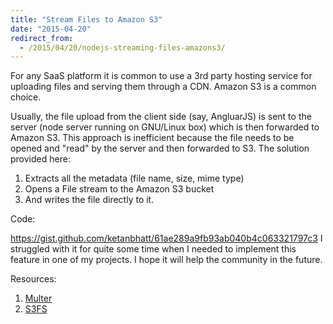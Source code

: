 ```yaml
---
title: "Stream Files to Amazon S3"
date: "2015-04-20"
redirect_from:
  - /2015/04/20/nodejs-streaming-files-amazons3/
---
```


For any SaaS platform it is common to use a 3rd party hosting service for uploading files and serving them through a CDN. Amazon S3 is a common choice.

Usually, the file upload from the client side (say, AngluarJS) is sent to the server (node server running on GNU/Linux box) which is then forwarded to Amazon S3. This approach is inefficient because the file needs to be opened and "read" by the server and then forwarded to S3. The solution provided here:

1. Extracts all the metadata (file name, size, mime type)
2. Opens a File stream to the Amazon S3 bucket
3. And writes the file directly to it.

Code:

https://gist.github.com/ketanbhatt/61ae289a9fb93ab040b4c063321797c3 I struggled with it for quite some time when I needed to implement this feature in one of my projects. I hope it will help the community in the future.

Resources:

1. [Multer](https://www.npmjs.com/package/multer)
2. [S3FS](https://github.com/RiptideCloud/s3fs)

